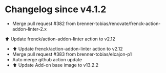 # Changelog since v4.1.2
- Merge pull request #382 from brenner-tobias/renovate/frenck-action-addon-linter-2.x

⬆️ Update frenck/action-addon-linter action to v2.12 
- ⬆️ Update frenck/action-addon-linter action to v2.12 
- Merge pull request #383 from brenner-tobias/elcajon-p1 
- Auto merge github action update 
- ⬆️ Update Add-on base image to v13.2.2 
